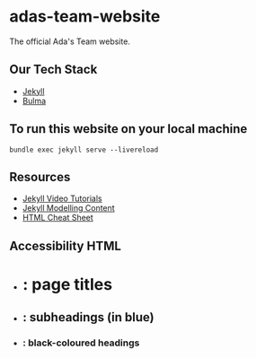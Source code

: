 
# adas-team-website
The official Ada's Team website.

## Our Tech Stack
- [Jekyll](https://jekyllrb.com/docs/)
- [Bulma](https://bulma.io/documentation/)

## To run this website on your local machine
`bundle exec jekyll serve --livereload`

## Resources 
- [Jekyll Video Tutorials](https://www.youtube.com/watch?v=eAWJ86O51lo&list=PLygcmZoi1k1BbL2G0xc0pHJQTT1VtIo4f&ab_channel=ZacharyRNewton)
- [Jekyll Modelling Content](https://www.smashingmagazine.com/2016/02/content-modeling-with-jekyll/)
- [HTML Cheat Sheet](https://web.stanford.edu/group/csp/cs21/htmlcheatsheet.pdf)


## Accessibility HTML 
- <h1> : page titles 
- <h2> : subheadings (in blue)
- <h3> : black-coloured headings 
